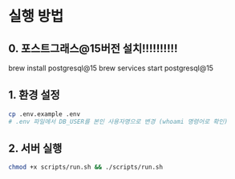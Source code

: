 # 실행 방법

## 0. 포스트그래스@15버전 설치!!!!!!!!!!
brew install postgresql@15
brew services start postgresql@15

## 1. 환경 설정
```bash
cp .env.example .env
# .env 파일에서 DB_USER를 본인 사용자명으로 변경 (whoami 명령어로 확인)
```

## 2. 서버 실행
```bash
chmod +x scripts/run.sh && ./scripts/run.sh
```



